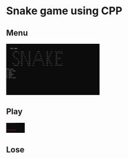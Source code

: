 # Snake game using CPP

## Menu

<img src='images/menu.png' style='width:50%'>

## Play

<img src='images/in_game.png' style='width:50px'>

## Lose

<img scr='images/lose.png' style='width:50px'>
